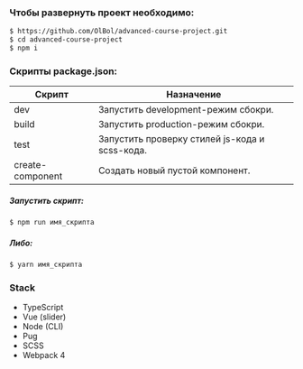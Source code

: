###  Чтобы развернуть проект необходимо:
```sh
$ https://github.com/OlBol/advanced-course-project.git
$ cd advanced-course-project
$ npm i 
```

### Скрипты package.json:

| Скрипт | Назначение |
| ------ | ------ |
| dev | Запустить development-режим сбокри. |
| build | Запустить production-режим сбокри. |
| test | Запустить проверку стилей js-кода и scss-кода. |
| create-component | Создать новый пустой компонент. |

##### Запустить скрипт:
```sh
$ npm run имя_скрипта
```

##### Либо:
```sh
$ yarn имя_скрипта
```

### Stack
+ TypeScript
+ Vue (slider)
+ Node (CLI)
+ Pug
+ SCSS
+ Webpack 4
